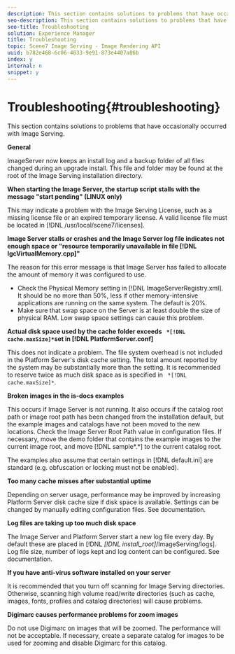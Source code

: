 ```yaml
---
description: This section contains solutions to problems that have occasionally occurred with Image Serving.
seo-description: This section contains solutions to problems that have occasionally occurred with Image Serving.
seo-title: Troubleshooting
solution: Experience Manager
title: Troubleshooting
topic: Scene7 Image Serving - Image Rendering API
uuid: b782e468-6c06-4833-9e91-873e4407a86b
index: y
internal: n
snippet: y
---
```


# Troubleshooting{#troubleshooting}

This section contains solutions to problems that have occasionally occurred with Image Serving.

 **General**

ImageServer now keeps an install log and a backup folder of all files changed during an upgrade install. This file and folder may be found at the root of the Image Serving installation directory.

**When starting the Image Server, the startup script stalls with the message "start pending" (LINUX only)**

This may indicate a problem with the Image Serving License, such as a missing license file or an expired temporary license. A valid license file must be located in [!DNL /usr/local/scene7/licenses].

**Image Server stalls or crashes and the Image Server log file indicates not enough space or "resource temporarily unavailable in file [!DNL IgcVirtualMemory.cpp]"**

The reason for this error message is that Image Server has failed to allocate the amount of memory it was configured to use.

* Check the Physical Memory setting in [!DNL ImageServerRegistry.xml]. It should be no more than 50%, less if other memory-intensive applications are running on the same system. The default is 20%. 
* Make sure that swap space on the Server is at least double the size of physical RAM. Low swap space settings can cause this problem.

**Actual disk space used by the cache folder exceeds ` *[!DNL cache.maxSize]*`set in [!DNL PlatformServer.conf]**

This does not indicate a problem. The file system overhead is not included in the Platform Server's disk cache setting. The total amount reported by the system may be substantially more than the setting. It is recommended to reserve twice as much disk space as is specified in ` *[!DNL cache.maxSize]*`.

**Broken images in the is-docs examples**

This occurs if Image Server is not running. It also occurs if the catalog root path or image root path has been changed from the installation default, but the example images and catalogs have not been moved to the new locations. Check the Image Server Root Path value in configuration files. If necessary, move the demo folder that contains the example images to the current image root, and move [!DNL sample*.*] to the current catalog root.

The examples also assume that certain settings in [!DNL default.ini] are standard (e.g. obfuscation or locking must not be enabled).

**Too many cache misses after substantial uptime**

Depending on server usage, performance may be improved by increasing Platform Server disk cache size if disk space is available. Settings can be changed by manually editing configuration files. See documentation.

**Log files are taking up too much disk space**

The Image Server and Platform Server start a new log file every day. By default these are placed in [!DNL *[!DNL install_root]*/ImageServing/logs]. Log file size, number of logs kept and log content can be configured. See documentation.

**If you have anti-virus software installed on your server**

It is recommended that you turn off scanning for Image Serving directories. Otherwise, scanning high volume read/write directories (such as cache, images, fonts, profiles and catalog directories) will cause problems.

**Digimarc causes performance problems for zoom images**

Do not use Digimarc on images that will be zoomed. The performance will not be acceptable. If necessary, create a separate catalog for images to be used for zooming and disable Digimarc for this catalog. 

